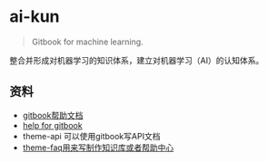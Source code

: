 # ai-kun

> Gitbook for machine learning.

整合并形成对机器学习的知识体系，建立对机器学习（AI）的认知体系。

## 资料

* [gitbook帮助文档](https://toolchain.gitbook.com/config.html)
* [help for gitbook](https://help.gitbook.com/)
* theme-api 可以使用gitbook写API文档
* [theme-faq用来写制作知识库或者帮助中心](https://plugins.gitbook.com/plugin/theme-faq)



